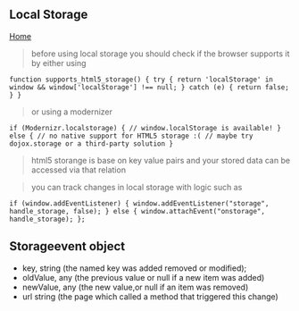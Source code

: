 ## Local Storage

[Home](README.md)
> before using local storage you should  check if the browser supports it by either using 

`function supports_html5_storage() {
  try {
    return 'localStorage' in window && window['localStorage'] !== null;
  } catch (e) {
    return false;
  }
}`

> or using a modernizer

`if (Modernizr.localstorage) {
  // window.localStorage is available!
} else {
  // no native support for HTML5 storage :(
  // maybe try dojox.storage or a third-party solution
} `


>html5 storange is base on key value pairs and your stored data  can be accessed via that relation

> you can track changes in local storage with logic such as 

`if (window.addEventListener) {
  window.addEventListener("storage", handle_storage, false);
} else {
  window.attachEvent("onstorage", handle_storage);
};`

## Storageevent object

- key, string (the named key was added removed or modified);
- oldValue, any (the previous value or null if a new item was added)
- newValue, any (the new value,or null if an item was removed)
- url string (the page which called a method that triggered this change)
